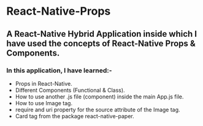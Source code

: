 # React-Native-Props

## A React-Native Hybrid Application inside which I have used the concepts of React-Native Props & Components.

### In this application, I have learned:-
- Props in React-Native. 
- Different Components (Functional & Class).
- How to use another .js file (component) inside the main App.js file.
- How to use Image tag.
- require and uri property for the source attribute of the Image tag.
- Card tag from the package react-native-paper.
